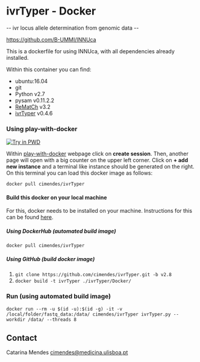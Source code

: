 ivrTyper - Docker
=================
-- ivr locus allele determination from genomic data --

<https://github.com/B-UMMI/INNUca>


This is a dockerfile for using INNUca, with all dependencies already installed.

Within this container you can find:
- ubuntu:16.04
- git
- Python v2.7
- pysam v0.11.2.2
- [ReMatCh](https://github.com/B-UMMI/ReMatCh) v3.2
- [ivrTyper](https://github.com/cimendes/ivrTyper.git) v0.4.6

### Using play-with-docker
[![Try in PWD](https://cdn.rawgit.com/play-with-docker/stacks/cff22438/assets/images/button.png)](http://labs.play-with-docker.com/)

Within [play-with-docker](http://labs.play-with-docker.com/) webpage click on **create session**. Then, another page
will open with a big counter on the upper left corner. Click on **+ add new instance** and a terminal like instance should be generated on the right. On
this terminal you can load this docker image as follows:

`docker pull cimendes/ivrTyper`

#### Build this docker on your local machine

For this, docker needs to be installed on your machine. Instructions for this can be found [here](https://docs.docker.com/engine/installation/).

##### Using DockerHub (automated build image)

`docker pull cimendes/ivrTyper`

##### Using GitHub (build docker image)

1) `git clone https://github.com/cimendes/ivrTyper.git -b v2.8`
2) `docker build -t ivrTyper ./ivrTyper/Docker/`

### Run (using automated build image)
    docker run --rm -u $(id -u):$(id -g) -it -v /local/folder/fastq_data:/data/ cimendes/ivrTyper ivrTyper.py --workdir /data/ --threads 8


Contact
-------
Catarina Mendes
<cimendes@medicina.ulisboa.pt>
